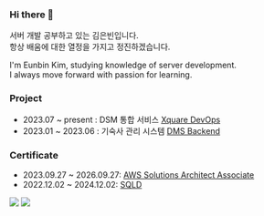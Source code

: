 ### Hi there 👋

서버 개발 공부하고 있는 김은빈입니다.<br>
항상 배움에 대한 열정을 가지고 정진하겠습니다.<br>

I'm Eunbin Kim, studying knowledge of server development.<br>
I always move forward with passion for learning.<br>

### Project

- 2023.07 ~ present : DSM 통합 서비스 [Xquare DevOps](https://team-xquare.notion.site/DevOps-a8693ce0928c465db3a1e598473dda6f)
- 2023.01 ~ 2023.06  : 기숙사 관리 시스템 [DMS Backend](https://github.com/team-aliens/DMS-Backend)

### Certificate

- 2023.09.27 ~ 2026.09.27: [AWS Solutions Architect Associate](https://www.credly.com/go/kdiSiC5x9hIc4qZ9ENZJqA)
- 2022.12.02 ~ 2024.12.02: [SQLD](https://github.com/rlaisqls/rlaisqls/files/12748643/SQLD.pdf)

<a href="https://wakatime.com/@ee730fb1-0770-4aaf-8b42-b3d1862593e6"><img src="https://wakatime.com/badge/user/ee730fb1-0770-4aaf-8b42-b3d1862593e6.svg"/></a>
<a href="https://solved.ac/profile/dopppp"><img src="http://mazassumnida.wtf/api/mini/generate_badge?boj=dopppp"/></a>
